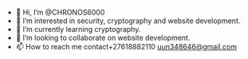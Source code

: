 - 👋 Hi, I’m @CHRONOS6000
- 👀 I’m interested in security, cryptography and website development.
- 🌱 I’m currently learning cryptography.
- 💞️ I’m looking to collaborate on website development.
- 📫 How to reach me contact+27618882110 uun348646@gmail.com

<!---
CHRONOS6000/CHRONOS6000 is a ✨ special ✨ repository because its `README.md` (this file) appears on your GitHub profile.
You can click the Preview link to take a look at your changes.
--->
